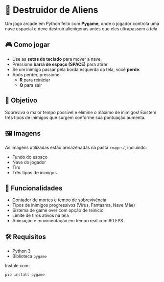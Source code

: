 # 👾 Destruidor de Aliens

Um jogo arcade em Python feito com **Pygame**, onde o jogador controla uma nave espacial e deve destruir alienígenas antes que eles ultrapassem a tela.

## 🎮 Como jogar

- Use as **setas do teclado** para mover a nave.
- Pressione **barra de espaço (SPACE)** para atirar.
- Se um inimigo passar pela borda esquerda da tela, você **perde**.
- Após perder, pressione:
  - **R** para reiniciar
  - **Q** para sair

## 🚀 Objetivo

Sobreviva o maior tempo possível e elimine o máximo de inimigos! Existem três tipos de inimigos que surgem conforme sua pontuação aumenta.

## 🖼️ Imagens

As imagens utilizadas estão armazenadas na pasta `images/`, incluindo:

- Fundo do espaço
- Nave do jogador
- Tiro
- Três tipos de inimigos

## 🧠 Funcionalidades

- Contador de mortes e tempo de sobrevivência
- Tipos de inimigos progressivos (Virus, Fantasma, Nave Mãe)
- Sistema de game over com opção de reinício
- Limite de tiros ativos na tela
- Animação e movimentação em tempo real com 60 FPS

## 🛠️ Requisitos

- Python 3
- Biblioteca `pygame`

Instale com:

```bash
pip install pygame
```
